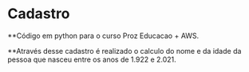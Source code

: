 # Cadastro
**Código em python para o curso Proz Educacao + AWS.


**Através desse cadastro é realizado o calculo do nome e da idade da pessoa que nasceu entre os anos de 1.922 e 2.021.

